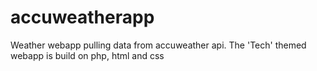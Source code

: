 # accuweatherapp
Weather webapp pulling data from accuweather api. The 'Tech' themed webapp is build on php, html and css 
